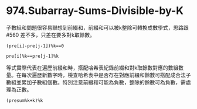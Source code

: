 # 974.Subarray-Sums-Divisible-by-K

子數組和問題很容易聯想到前綴和，前綴和可以被k整除可轉換成數學式，思路跟 #560 差不多，只差在要多對k取餘數。

```
(pre[i]-pre[j-1])%k==0

pre[i]%k==pre[j-1]%k
```

等式實際代表在遍歷前綴和時，搭配哈希表紀錄前綴和對k取餘數對應的數組數量。在每次遍歷新數字時，檢查哈希表中是否存在對應前綴和餘數可搭配成合法子數組並累加子數組個數。特別注意前綴和可能為負數，整除的餘數可為負數，需處理為正數。

```
(presum%k+k)%k
```
